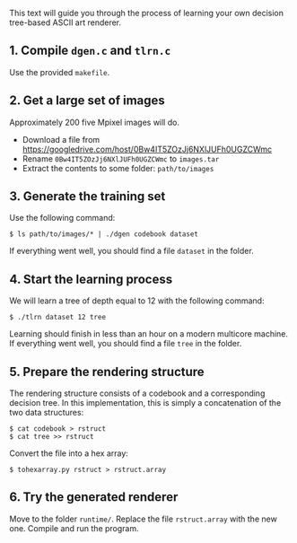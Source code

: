 This text will guide you through the process of learning your own decision tree-based ASCII art renderer.

## 1. Compile `dgen.c` and `tlrn.c`

Use the provided `makefile`.

## 2. Get a large set of images

Approximately 200 five Mpixel images will do.

* Download a file from <https://googledrive.com/host/0Bw4IT5ZOzJj6NXlJUFh0UGZCWmc>
* Rename `0Bw4IT5ZOzJj6NXlJUFh0UGZCWmc` to `images.tar`
* Extract the contents to some folder: `path/to/images`

## 3. Generate the training set

Use the following command:

	$ ls path/to/images/* | ./dgen codebook dataset

If everything went well, you should find a file `dataset` in the folder.

## 4. Start the learning process

We will learn a tree of depth equal to 12 with the following command:

	$ ./tlrn dataset 12 tree

Learning should finish in less than an hour on a modern multicore machine.
If everything went well, you should find a file `tree` in the folder.

## 5. Prepare the rendering structure

The rendering structure consists of a codebook and a corresponding decision tree.
In this implementation, this is simply a concatenation of the two data structures:

	$ cat codebook > rstruct 
	$ cat tree >> rstruct

Convert the file into a hex array:

	$ tohexarray.py rstruct > rstruct.array

## 6. Try the generated renderer

Move to the folder `runtime/`.
Replace the file `rstruct.array` with the new one.
Compile and run the program.